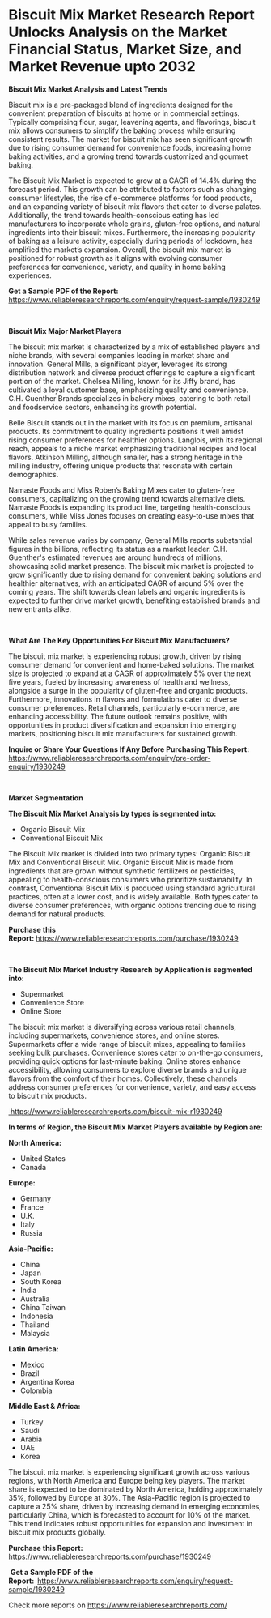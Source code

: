 <p><h1>Biscuit Mix Market Research Report Unlocks Analysis on the Market Financial Status, Market Size, and Market Revenue upto 2032</h1></p><p><strong>Biscuit Mix Market Analysis and Latest Trends</strong></p>
<p><p>Biscuit mix is a pre-packaged blend of ingredients designed for the convenient preparation of biscuits at home or in commercial settings. Typically comprising flour, sugar, leavening agents, and flavorings, biscuit mix allows consumers to simplify the baking process while ensuring consistent results. The market for biscuit mix has seen significant growth due to rising consumer demand for convenience foods, increasing home baking activities, and a growing trend towards customized and gourmet baking.</p><p>The Biscuit Mix Market is expected to grow at a CAGR of 14.4% during the forecast period. This growth can be attributed to factors such as changing consumer lifestyles, the rise of e-commerce platforms for food products, and an expanding variety of biscuit mix flavors that cater to diverse palates. Additionally, the trend towards health-conscious eating has led manufacturers to incorporate whole grains, gluten-free options, and natural ingredients into their biscuit mixes. Furthermore, the increasing popularity of baking as a leisure activity, especially during periods of lockdown, has amplified the market’s expansion. Overall, the biscuit mix market is positioned for robust growth as it aligns with evolving consumer preferences for convenience, variety, and quality in home baking experiences.</p></p>
<p><strong>Get a Sample PDF of the Report:&nbsp;</strong> <a href="https://www.reliableresearchreports.com/enquiry/request-sample/1930249?utm_campaign=2009&utm_medium=2&utm_source=Github&utm_content=ia&utm_term=16012025&utm_id=biscuit-mix">https://www.reliableresearchreports.com/enquiry/request-sample/1930249</a></p>
<p>&nbsp;</p>
<p><strong>Biscuit Mix Major Market Players</strong></p>
<p><p>The biscuit mix market is characterized by a mix of established players and niche brands, with several companies leading in market share and innovation. General Mills, a significant player, leverages its strong distribution network and diverse product offerings to capture a significant portion of the market. Chelsea Milling, known for its Jiffy brand, has cultivated a loyal customer base, emphasizing quality and convenience. C.H. Guenther Brands specializes in bakery mixes, catering to both retail and foodservice sectors, enhancing its growth potential.</p><p>Belle Biscuit stands out in the market with its focus on premium, artisanal products. Its commitment to quality ingredients positions it well amidst rising consumer preferences for healthier options. Langlois, with its regional reach, appeals to a niche market emphasizing traditional recipes and local flavors. Atkinson Milling, although smaller, has a strong heritage in the milling industry, offering unique products that resonate with certain demographics.</p><p>Namaste Foods and Miss Roben’s Baking Mixes cater to gluten-free consumers, capitalizing on the growing trend towards alternative diets. Namaste Foods is expanding its product line, targeting health-conscious consumers, while Miss Jones focuses on creating easy-to-use mixes that appeal to busy families.</p><p>While sales revenue varies by company, General Mills reports substantial figures in the billions, reflecting its status as a market leader. C.H. Guenther's estimated revenues are around hundreds of millions, showcasing solid market presence. The biscuit mix market is projected to grow significantly due to rising demand for convenient baking solutions and healthier alternatives, with an anticipated CAGR of around 5% over the coming years. The shift towards clean labels and organic ingredients is expected to further drive market growth, benefiting established brands and new entrants alike.</p></p>
<p>&nbsp;</p>
<p><strong>What Are The Key Opportunities For Biscuit Mix Manufacturers?</strong></p>
<p><p>The biscuit mix market is experiencing robust growth, driven by rising consumer demand for convenient and home-baked solutions. The market size is projected to expand at a CAGR of approximately 5% over the next five years, fueled by increasing awareness of health and wellness, alongside a surge in the popularity of gluten-free and organic products. Furthermore, innovations in flavors and formulations cater to diverse consumer preferences. Retail channels, particularly e-commerce, are enhancing accessibility. The future outlook remains positive, with opportunities in product diversification and expansion into emerging markets, positioning biscuit mix manufacturers for sustained growth.</p></p>
<p><strong>Inquire or Share Your Questions If Any Before Purchasing This Report:</strong> <a href="https://www.reliableresearchreports.com/enquiry/pre-order-enquiry/1930249?utm_campaign=2009&utm_medium=2&utm_source=Github&utm_content=ia&utm_term=16012025&utm_id=biscuit-mix">https://www.reliableresearchreports.com/enquiry/pre-order-enquiry/1930249</a></p>
<p>&nbsp;</p>
<p><strong>Market Segmentation</strong></p>
<p><strong>The Biscuit Mix Market Analysis by types is segmented into:</strong></p>
<p><ul><li>Organic Biscuit Mix</li><li>Conventional Biscuit Mix</li></ul></p>
<p><p>The Biscuit Mix market is divided into two primary types: Organic Biscuit Mix and Conventional Biscuit Mix. Organic Biscuit Mix is made from ingredients that are grown without synthetic fertilizers or pesticides, appealing to health-conscious consumers who prioritize sustainability. In contrast, Conventional Biscuit Mix is produced using standard agricultural practices, often at a lower cost, and is widely available. Both types cater to diverse consumer preferences, with organic options trending due to rising demand for natural products.</p></p>
<p><strong>Purchase this Report:&nbsp;</strong><a href="https://www.reliableresearchreports.com/purchase/1930249?utm_campaign=2009&utm_medium=2&utm_source=Github&utm_content=ia&utm_term=16012025&utm_id=biscuit-mix">https://www.reliableresearchreports.com/purchase/1930249</a></p>
<p>&nbsp;</p>
<p><strong>The Biscuit Mix Market Industry Research by Application is segmented into:</strong></p>
<p><ul><li>Supermarket</li><li>Convenience Store</li><li>Online Store</li></ul></p>
<p><p>The biscuit mix market is diversifying across various retail channels, including supermarkets, convenience stores, and online stores. Supermarkets offer a wide range of biscuit mixes, appealing to families seeking bulk purchases. Convenience stores cater to on-the-go consumers, providing quick options for last-minute baking. Online stores enhance accessibility, allowing consumers to explore diverse brands and unique flavors from the comfort of their homes. Collectively, these channels address consumer preferences for convenience, variety, and easy access to biscuit mix products.</p></p>
<p><a href="https://www.reliableresearchreports.com/biscuit-mix-r1930249?utm_campaign=2009&utm_medium=2&utm_source=Github&utm_content=ia&utm_term=16012025&utm_id=biscuit-mix">&nbsp;https://www.reliableresearchreports.com/biscuit-mix-r1930249</a></p>
<p><strong>In terms of Region, the Biscuit Mix Market Players available by Region are:</strong></p>
<p>
    <p> <strong> North America: </strong>
        <ul>
            <li>United States</li>
            <li>Canada</li>
        </ul>
        </p> 
    <p> <strong> Europe: </strong>
        <ul>
            <li>Germany</li>
            <li>France</li>
            <li>U.K.</li>
            <li>Italy</li>
            <li>Russia</li>
        </ul>
        </p> 
    <p> <strong> Asia-Pacific: </strong>
        <ul>
            <li>China</li>
            <li>Japan</li>
            <li>South Korea</li>
            <li>India</li>
            <li>Australia</li>
            <li>China Taiwan</li>
            <li>Indonesia</li>
            <li>Thailand</li>
            <li>Malaysia</li>
        </ul>
        </p> 
    <p> <strong> Latin America: </strong>
        <ul>
            <li>Mexico</li>
            <li>Brazil</li>
            <li>Argentina Korea</li>
            <li>Colombia</li>
        </ul>
        </p> 
    <p> <strong> Middle East & Africa: </strong>
        <ul>
            <li>Turkey</li>
            <li>Saudi</li>
            <li>Arabia</li>
            <li>UAE</li>
            <li>Korea</li>
        </ul>
    </p>
    </p>
<p><p>The biscuit mix market is experiencing significant growth across various regions, with North America and Europe being key players. The market share is expected to be dominated by North America, holding approximately 35%, followed by Europe at 30%. The Asia-Pacific region is projected to capture a 25% share, driven by increasing demand in emerging economies, particularly China, which is forecasted to account for 10% of the market. This trend indicates robust opportunities for expansion and investment in biscuit mix products globally.</p></p>
<p><strong>Purchase this Report: </strong><a href="https://www.reliableresearchreports.com/purchase/1930249?utm_campaign=2009&utm_medium=2&utm_source=Github&utm_content=ia&utm_term=16012025&utm_id=biscuit-mix">https://www.reliableresearchreports.com/purchase/1930249</a></p>
<p>&nbsp;<strong>Get a Sample PDF of the Report:&nbsp;&nbsp;</strong><a href="https://www.reliableresearchreports.com/enquiry/request-sample/1930249?utm_campaign=2009&utm_medium=2&utm_source=Github&utm_content=ia&utm_term=16012025&utm_id=biscuit-mix">https://www.reliableresearchreports.com/enquiry/request-sample/1930249</a></p>
<p><strong></strong></p>
<p>Check more reports on <a href="https://www.reliableresearchreports.com/?utm_campaign=2009&utm_medium=2&utm_source=Github&utm_content=ia&utm_term=16012025&utm_id=biscuit-mix">https://www.reliableresearchreports.com/</a></p>